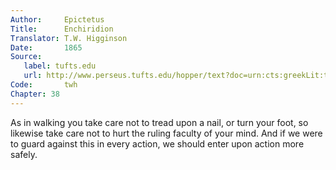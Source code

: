 ```yaml
---
Author:     Epictetus  
Title:      Enchiridion  
Translator: T.W. Higginson  
Date:       1865  
Source:
   label: tufts.edu
   url: http://www.perseus.tufts.edu/hopper/text?doc=urn:cts:greekLit:tlg0557.tlg002.perseus-eng2:1
Code:       twh  
Chapter: 38
---
```


As in walking you take care not to tread upon a nail, or turn your foot, so
likewise take care not to hurt the ruling faculty of your mind.  And if we were
to guard against this in every action, we should enter upon action more safely.


